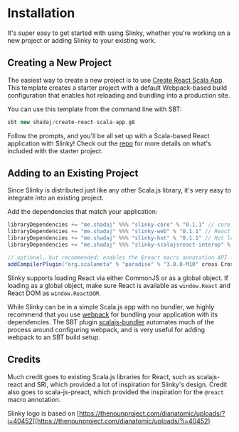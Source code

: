 # Installation
It's super easy to get started with using Slinky, whether you're working on a new project or adding Slinky to your existing work.

## Creating a New Project
The easiest way to create a new project is to use [Create React Scala App](https://github.com/shadaj/create-react-scala-app.g8). This template creates a starter project with a default Webpack-based build configuration that enables hot reloading and bundling into a production site.

You can use this template from the command line with SBT:
```scala
sbt new shadaj/create-react-scala-app.g8
```

Follow the prompts, and you'll be all set up with a Scala-based React application with Slinky! Check out the [repo](https://github.com/shadaj/create-react-slinky-app.g8) for more details on what's included with the starter project.

## Adding to an Existing Project
Since Slinky is distributed just like any other Scala.js library, it's very easy to integrate into an existing project.

Add the dependencies that match your application:
```scala
libraryDependencies += "me.shadaj" %%% "slinky-core" % "0.1.1" // core React functionality, no React DOM
libraryDependencies += "me.shadaj" %%% "slinky-web" % "0.1.1" // React DOM, HTML and SVG tags
libraryDependencies += "me.shadaj" %%% "slinky-hot" % "0.1.1" // Hot loading, requires react-proxy package
libraryDependencies += "me.shadaj" %%% "slinky-scalajsreact-interop" % "0.1.1" // Interop with japgolly/scalajs-react

// optional, but recommended; enables the @react macro annotation API
addCompilerPlugin("org.scalameta" % "paradise" % "3.0.0-M10" cross CrossVersion.full)
```

Slinky supports loading React via either CommonJS or as a global object. If loading as a global object, make sure React is available
as `window.React` and React DOM as `window.ReactDOM`.

While Slinky can be in a simple Scala.js app with no bundler, we highly recommend that you use [webpack](https://webpack.js.org/) for bundling your application with its dependencies. The SBT plugin [scalajs-bundler](https://scalacenter.github.io/scalajs-bundler/) automates much of the process around configuring webpack, and is very useful for adding webpack to an SBT build setup.

## Credits
Much credit goes to existing Scala.js libraries for React, such as scalajs-react and SRI, which provided a lot of inspiration for Slinky's design. Credit also goes to scala-js-preact, which provided the inspiration for the `@react` macro annotation. 

Slinky logo is based on [https://thenounproject.com/dianatomic/uploads/?i=40452](https://thenounproject.com/dianatomic/uploads/?i=40452)
